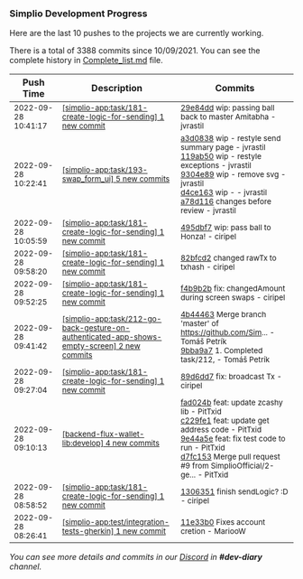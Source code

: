 
### Simplio Development Progress

Here are the last 10 pushes to the projects we are currently working.

There is a total of 3388 commits since 10/09/2021. You can see the complete history in
 [Complete_list.md](Complete_list.md) file.

| Push Time | Description | Commits |
| --- | --- | --- |
| <sub>2022-09-28 10:41:17</sub> | <sub>[[simplio-app:task/181\-create\-logic\-for\-sending] 1 new commit](https://github.com/SimplioOfficial/simplio-app/commit/29e84dd3a2e43f0a5061d0ad5dd3cbf6d9ad05c4)</sub> | <sub>[29e84dd](https://github.com/SimplioOfficial/simplio-app/commit/29e84dd3a2e43f0a5061d0ad5dd3cbf6d9ad05c4) wip: passing ball back to master Amitabha - jvrastil</sub> |
| <sub>2022-09-28 10:22:41</sub> | <sub>[[simplio-app:task/193\-swap\_form\_ui] 5 new commits](https://github.com/SimplioOfficial/simplio-app/compare/dae1a83cb3e8...a78d11610f99)</sub> | <sub>[a3d0838](https://github.com/SimplioOfficial/simplio-app/commit/a3d0838db2316cb53ec5c9ae85c27374cf4f5c04) wip - restyle send summary page - jvrastil<br>[119ab50](https://github.com/SimplioOfficial/simplio-app/commit/119ab50487e3003f147c30ece31b584632136ce5) wip - restyle exceptions - jvrastil<br>[9304e89](https://github.com/SimplioOfficial/simplio-app/commit/9304e89ae8c23b627bd736ebd2f7e46c0a4b7cff) wip - remove svg - jvrastil<br>[d4ce163](https://github.com/SimplioOfficial/simplio-app/commit/d4ce163bb91b7cdccba86f408974ff06fd8c2e00) wip - - jvrastil<br>[a78d116](https://github.com/SimplioOfficial/simplio-app/commit/a78d11610f9990508c12e01bc82af5d2b2d787b8) changes before review - jvrastil</sub> |
| <sub>2022-09-28 10:05:59</sub> | <sub>[[simplio-app:task/181\-create\-logic\-for\-sending] 1 new commit](https://github.com/SimplioOfficial/simplio-app/commit/495dbf73a6dcf5db9d1208b011b3758ed9093e2c)</sub> | <sub>[495dbf7](https://github.com/SimplioOfficial/simplio-app/commit/495dbf73a6dcf5db9d1208b011b3758ed9093e2c) wip: pass ball to Honza! - ciripel</sub> |
| <sub>2022-09-28 09:58:20</sub> | <sub>[[simplio-app:task/181\-create\-logic\-for\-sending] 1 new commit](https://github.com/SimplioOfficial/simplio-app/commit/82bfcd2bd51d415b9fa149ae6b976651b7d782b5)</sub> | <sub>[82bfcd2](https://github.com/SimplioOfficial/simplio-app/commit/82bfcd2bd51d415b9fa149ae6b976651b7d782b5) changed rawTx to txhash - ciripel</sub> |
| <sub>2022-09-28 09:52:25</sub> | <sub>[[simplio-app:task/181\-create\-logic\-for\-sending] 1 new commit](https://github.com/SimplioOfficial/simplio-app/commit/f4b9b2b2893f1c6c0206988e218f165b45d9727e)</sub> | <sub>[f4b9b2b](https://github.com/SimplioOfficial/simplio-app/commit/f4b9b2b2893f1c6c0206988e218f165b45d9727e) fix: changedAmount during screen swaps - ciripel</sub> |
| <sub>2022-09-28 09:41:42</sub> | <sub>[[simplio-app:task/212\-go\-back\-gesture\-on\-authenticated\-app\-shows\-empty\-screen] 2 new commits](https://github.com/SimplioOfficial/simplio-app/compare/4b44463d496c^...9bba9a7786de)</sub> | <sub>[4b44463](https://github.com/SimplioOfficial/simplio-app/commit/4b44463d496c1e53d2cf64c06f5232070771b0e9) Merge branch 'master' of https://github.com/Sim... - Tomáš Petrík<br>[9bba9a7](https://github.com/SimplioOfficial/simplio-app/commit/9bba9a7786de6bff0715d91f3fc930ca4835c1fe) 1. Completed task/212, - Tomáš Petrík</sub> |
| <sub>2022-09-28 09:27:04</sub> | <sub>[[simplio-app:task/181\-create\-logic\-for\-sending] 1 new commit](https://github.com/SimplioOfficial/simplio-app/commit/89d6dd736ad4f13af41789cd7722e350609ed2e7)</sub> | <sub>[89d6dd7](https://github.com/SimplioOfficial/simplio-app/commit/89d6dd736ad4f13af41789cd7722e350609ed2e7) fix: broadcast Tx - ciripel</sub> |
| <sub>2022-09-28 09:10:13</sub> | <sub>[[backend-flux-wallet-lib:develop] 4 new commits](https://github.com/SimplioOfficial/backend-flux-wallet-lib/compare/bf53b5d5255b...d7fc15383283)</sub> | <sub>[fad024b](https://github.com/SimplioOfficial/backend-flux-wallet-lib/commit/fad024b9ab45a19f9a91735fe1f12cbada9e7223) feat: update zcashy lib - PitTxid<br>[c229fe1](https://github.com/SimplioOfficial/backend-flux-wallet-lib/commit/c229fe12f79b630e1290463d9e949dcc8268e534) feat: update get address code - PitTxid<br>[9e44a5e](https://github.com/SimplioOfficial/backend-flux-wallet-lib/commit/9e44a5ea9624a419ff782655117b0cfbda46ae66) feat: fix test code to run - PitTxid<br>[d7fc153](https://github.com/SimplioOfficial/backend-flux-wallet-lib/commit/d7fc1538328330813e5c8371987a42becc3755b0) Merge pull request #9 from SimplioOfficial/2-ge... - PitTxid</sub> |
| <sub>2022-09-28 08:58:52</sub> | <sub>[[simplio-app:task/181\-create\-logic\-for\-sending] 1 new commit](https://github.com/SimplioOfficial/simplio-app/commit/1306351f80ca8ba961e8703a959101a0d7280e09)</sub> | <sub>[1306351](https://github.com/SimplioOfficial/simplio-app/commit/1306351f80ca8ba961e8703a959101a0d7280e09) finish sendLogic? :D - ciripel</sub> |
| <sub>2022-09-28 08:26:41</sub> | <sub>[[simplio-app:test/integration\-tests\-gherkin] 1 new commit](https://github.com/SimplioOfficial/simplio-app/commit/11e33b051886423104b3047f19a3725a50a1052f)</sub> | <sub>[11e33b0](https://github.com/SimplioOfficial/simplio-app/commit/11e33b051886423104b3047f19a3725a50a1052f) Fixes account cretion - MariooW</sub> |

_You can see more details and commits in our [Discord](https://discord.gg/aKhjuwZmdP) in **#dev-diary** channel._
